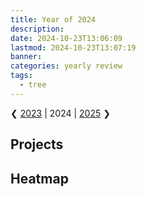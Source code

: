 ```yaml
---
title: Year of 2024
description: 
date: 2024-10-23T13:06:09
lastmod: 2024-10-23T13:07:19
banner: 
categories: yearly review
tags:
  - tree
---
```

❮ [2023](2023.md) | 2024 | [2025](2025.md) ❯  
  
## Projects  
  
## Heatmap  
